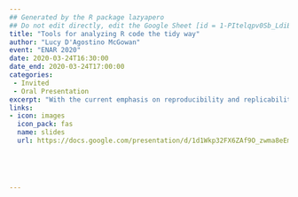 ```yaml
---
## Generated by the R package lazyapero
## Do not edit directly, edit the Google Sheet [id = 1-PItelqpv0Sb_LdiEDqb8O3D_Roii5nVTL07IRVbRtA]
title: "Tools for analyzing R code the tidy way"
author: "Lucy D'Agostino McGowan"
event: "ENAR 2020"
date: 2020-03-24T16:30:00
date_end: 2020-03-24T17:00:00
categories:
 - Invited
 - Oral Presentation
excerpt: "With the current emphasis on reproducibility and replicability, there is an increasing need to examine how data analyses are conducted. In order to analyze the between researcher variability in data analysis choices as well as the aspects within the data analysis pipeline that contribute to the variability in results, we have created two R packages: matahari and tidycode. These packages build on methods created for natural language processing; rather than allowing for the processing of natural language, we focus on R code as the substrate of interest. The matahari package facilitates the logging of everything that is typed in the R console or in an R script in a tidy data frame. The tidycode package contains tools to allow for analyzing R calls in a tidy manner. We demonstrate the utility of these packages as well as walk through two examples."
links:
- icon: images
  icon_pack: fas
  name: slides
  url: https://docs.google.com/presentation/d/1d1Wkp32FX6ZAf9O_zwma8eEmU5Q-kSDaucwhTayOEpM/edit#slide=id.p





---
```

